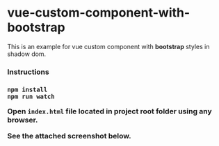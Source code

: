 vue-custom-component-with-bootstrap
===================================
This is an example for vue custom component with **bootstrap** styles in shadow dom.

<h3>Instructions<h3>

```
npm install
npm run watch
```
Open `index.html` file located in project root folder using any browser.

See the attached screenshot below.
